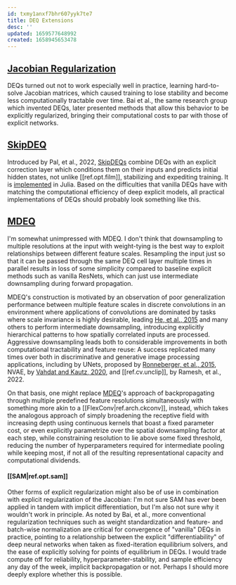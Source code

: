 ```yaml
---
id: txmy1anxf7bhr607yyk7te7
title: DEQ Extensions
desc: ''
updated: 1659577648992
created: 1658945653478
---
```


## [Jacobian Regularization][jacreg]
DEQs turned out not to work especially well in practice, learning hard-to-solve Jacobian matrices, which caused training to lose stability and become less computationally tractable over time. Bai et al., the same research group which invented DEQs, later presented methods that allow this behavior to be explicitly regularized, bringing their computational costs to par with those of explicit networks.

## [SkipDEQ][fastdeq]
Introduced by Pal, et al., 2022, [SkipDEQs][fastdeq] combine DEQs with an explicit correction layer which conditions them on their inputs and predicts initial hidden states, not unlike [[ref.opt.film]], stabilizing and expediting training. It is [implemented][fastdeq-impl] in Julia. Based on the difficulties that vanilla DEQs have with matching the computational efficiency of deep explicit models, all practical implementations of DEQs should probably look something like this.

## [MDEQ]

I'm somewhat unimpressed with MDEQ. I don't think that downsampling to multiple resolutions at the input with weight-tying is the best way to exploit relationships between different feature scales. Resampling the input just so that it can be passed through the same DEQ cell layer multiple times in parallel results in loss of some simplicity compared to baseline explicit methods such as vanilla ResNets, which can just use intermediate downsampling during forward propagation. 

MDEQ's construction is motivated by an observation of poor generalization performance between multiple feature scales in discrete convolutions in an environment where applications of convolutions are dominated by tasks where scale invariance is highly desirable, leading [He, et al., 2015][resnets] and many others to perform intermediate downsampling, introducing explicitly hierarchical patterns to how spatially correlated inputs are processed. Aggressive downsampling leads both to considerable improvements in both computational tractability and feature reuse: A success replicated many times over both in discriminative and generative image processing applications, including by UNets, proposed by [Ronneberger, et al., 2015][unets], NVAE, by [Vahdat and Kautz, 2020][nvae], and [[ref.cv.unclip]], by Ramesh, et al., 2022.

On that basis, one might replace [MDEQ]'s approach of backpropagating through multiple predefined feature resolutions simultaneously with something more akin to a [[FlexConv|ref.arch.ckconv]], instead, which takes the analogous approach of simply broadening the receptive field with increasing depth using continuous kernels that boast a fixed parameter cost, or even explicitly parametrize over the spatial downsampling factor at each step, while constraining resolution to lie above some fixed threshold, reducing the number of hyperparameters required for intermediate pooling while keeping most, if not all of the resulting representational capacity and computational dividends.

#### [[SAM|ref.opt.sam]] 
Other forms of explicit regularization might also be of use in combination with explicit regularization of the Jacobian: I'm not sure SAM has ever been applied in tandem with implicit differentiation, but I'm also not sure why it wouldn't work in principle. As noted by Bai, et al., more conventional regularization techniques such as weight standardization and feature- and batch-wise normalization are critical for convergence of "vanilla" DEQs in practice, pointing to a relationship between the explicit "differentiability" of deep neural networks when taken as fixed-iteration equilibrium solvers, and the ease of explicitly solving for points of equilibrium in DEQs. I would trade compute off for reliability, hyperparameter-stability, and sample efficiency any day of the week, implicit backpropagation or not. Perhaps I should more deeply explore whether this is possible. 

[mdeq]: https://arxiv.org/abs/2006.08656
[jacreg]: http://implicit-layers-tutorial.org/deep_equilibrium_models/
[fastdeq]: https://arxiv.org/abs/2201.12240
[fastdeq-impl]: https://github.com/SciML/DeepEquilibriumNetworks.jl
[resnets]: https://arxiv.org/abs/1512.03385
[unets]: https://arxiv.org/abs/1505.04597
[nvae]: https://arxiv.org/abs/2007.03898